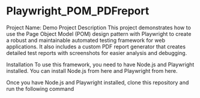 # Playwright_POM_PDFreport

Project Name: Demo Project
Description
This project demonstrates how to use the Page Object Model (POM) design pattern with Playwright to create a robust and maintainable automated testing framework for web applications. It also includes a custom PDF report generator that creates detailed test reports with screenshots for easier analysis and debugging.

Installation
To use this framework, you need to have Node.js and Playwright installed. You can install Node.js from here and Playwright from here.

Once you have Node.js and Playwright installed, clone this repository and run the following command
